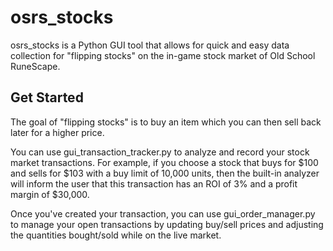 # osrs_stocks
osrs_stocks is a Python GUI tool that allows for quick and easy data collection for "flipping stocks" on the in-game stock market of Old School RuneScape.

## Get Started
The goal of "flipping stocks" is to buy an item which you can then sell back later for a higher price.

You can use gui_transaction_tracker.py to analyze and record your stock market transactions. For example, if you choose a stock that buys for $100 and sells for $103 with a buy limit of 10,000 units, then the built-in analyzer will inform the user that this transaction has an ROI of 3% and a profit margin of $30,000.

Once you've created your transaction, you can use gui_order_manager.py to manage your open transactions by updating buy/sell prices and adjusting the quantities bought/sold while on the live market.

